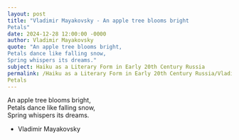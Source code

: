 ```yaml
---
layout: post
title: "Vladimir Mayakovsky - An apple tree blooms bright  
Petals"
date: 2024-12-28 12:00:00 -0000
author: Vladimir Mayakovsky
quote: "An apple tree blooms bright,  
Petals dance like falling snow,  
Spring whispers its dreams."
subject: Haiku as a Literary Form in Early 20th Century Russia
permalink: /Haiku as a Literary Form in Early 20th Century Russia/Vladimir Mayakovsky/Vladimir Mayakovsky - An apple tree blooms bright  
Petals
---
```


An apple tree blooms bright,  
Petals dance like falling snow,  
Spring whispers its dreams.

- Vladimir Mayakovsky
